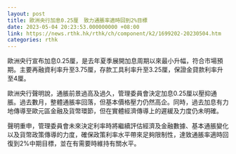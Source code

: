```yaml
---
layout: post
title: 歐洲央行加息0.25厘　致力通脹率適時回到2%目標
date: 2023-05-04 20:23:53.000000000 +08:00
link: https://news.rthk.hk/rthk/ch/component/k2/1699202-20230504.htm
categories: rthk
---
```


歐洲央行宣布加息0.25厘，是去年夏季展開加息周期以來最小升幅，符合市場預期。主要再融資利率升至3.75厘，存款工具利率升至3.25厘，保證金貸款利率升至4厘。

歐洲央行聲明說，通脹前景過高及過久，管理委員會決定加息0.25厘以壓抑通脹。過去數月，整體通脹率回落，但基本價格壓力仍然高企。同時，過去加息有力地傳導至歐元區金融及貨幣環節，但在實體經濟傳導上的遲緩及力度仍未明確。

聲明重申，管理委員會未來決定利率時將繼續評估經濟及金融數據、基本通脹變化以及貨幣政策傳導的力度，確保政策利率水平帶來足夠限制性，達致通脹率適時回復到2%中期目標，並在有需要時維持有關水平。

